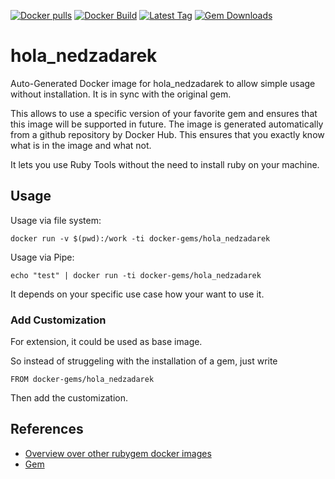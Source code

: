 [![Docker pulls](https://img.shields.io/docker/pulls/rubygem/hola_nedzadarek.svg)](https://hub.docker.com/r/rubygem/hola_nedzadarek/)
[![Docker Build](https://img.shields.io/docker/automated/rubygem/hola_nedzadarek.svg)](https://hub.docker.com/r/rubygem/hola_nedzadarek/)
[![Latest Tag](https://img.shields.io/github/tag/docker-rubygem/hola_nedzadarek.svg)](https://hub.docker.com/r/rubygem/hola_nedzadarek/)
[![Gem Downloads](https://img.shields.io/gem/dt/hola_nedzadarek.svg)](https://rubygems.org/gems/hola_nedzadarek/)
# hola_nedzadarek

Auto-Generated Docker image for hola_nedzadarek to allow simple usage without installation.
It is in sync with the original gem.

This allows to use a specific version of your favorite gem and ensures that this image will be supported in future.
The image is generated automatically from a github repository by Docker Hub.
This ensures that you exactly know what is in the image and what not.

It lets you use Ruby Tools without the need to install ruby on your machine.

## Usage

Usage via file system:

`docker run -v $(pwd):/work -ti docker-gems/hola_nedzadarek`

Usage via Pipe:

`echo "test" | docker run -ti docker-gems/hola_nedzadarek`

It depends on your specific use case how your want to use it.

### Add Customization

For extension, it could be used as base image.

So instead of struggeling with the installation of a gem, just write

`FROM docker-gems/hola_nedzadarek`

Then add the customization.

## References

 - [Overview over other rubygem docker images](https://github.com/thinkbot/docker-rubygem)
 - [Gem](https://rubygems.org/gems/hola_nedzadarek/)
